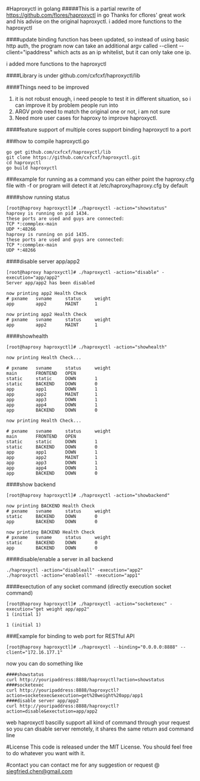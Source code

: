 #Haproxyctl in golang
#####This is a partial rewrite of https://github.com/flores/haproxyctl in go
Thanks for cflores' great work and his advise on the original haproxyctl.
i added more functions to the haproxyctl

####update
binding function has been updated, so instead of using basic http auth, the program now can take an additional argv called --client
--client="ipaddress" which acts as an ip whitelist, but it can only take one ip.


i added more functions to the haproxyctl

####Library is under github.com/cxfcxf/haproxyctl/lib

####Things need to be improved
1. it is not robust enough, i need people to test it in different situation, so i can improve it by problem people run into
2. ARGV prob need to match the original one or not, i am not sure
3. Need more user cases for haproxy to improve haproxyctl.

####feature
support of multiple cores
support binding haproxyctl to a port

###how to compile haproxyctl.go
```
go get github.com/cxfcxf/haproxyctl/lib
git clone https://github.com/cxfcxf/haproxyctl.git
cd haproxyctl
go build haproxyctl
```

###example for running as a command
you can either point the haproxy.cfg file with -f or 
program will detect it at /etc/haproxy/haproxy.cfg  by default

####show running status
```
[root@haproxy haproxyctl]# ./haproxyctl -action="showstatus"
haproxy is running on pid 1434.
these ports are used and guys are connected:
TCP *:commplex-main
UDP *:48266
haproxy is running on pid 1435.
these ports are used and guys are connected:
TCP *:commplex-main
UDP *:48266
```

####disable server app/app2
```
[root@haproxy haproxyctl]# ./haproxyctl -action="disable" -execution="app/app2"
Server app/app2 has been disabled

now printing app2 Health Check
# pxname   svname     status     weight
app        app2       MAINT      1

now printing app2 Health Check
# pxname   svname     status     weight
app        app2       MAINT      1
```

####showhealth
```
[root@haproxy haproxyctl]# ./haproxyctl -action="showhealth"

now printing Health Check...

# pxname   svname     status     weight
main       FRONTEND   OPEN
static     static     DOWN       1
static     BACKEND    DOWN       0
app        app1       DOWN       1
app        app2       MAINT      1
app        app3       DOWN       1
app        app4       DOWN       1
app        BACKEND    DOWN       0

now printing Health Check...

# pxname   svname     status     weight
main       FRONTEND   OPEN
static     static     DOWN       1
static     BACKEND    DOWN       0
app        app1       DOWN       1
app        app2       MAINT      1
app        app3       DOWN       1
app        app4       DOWN       1
app        BACKEND    DOWN       0
```

####show backend
```
[root@haproxy haproxyctl]# ./haproxyctl -action="showbackend"

now printing BACKEND Health Check
# pxname   svname     status     weight
static     BACKEND    DOWN       0
app        BACKEND    DOWN       0

now printing BACKEND Health Check
# pxname   svname     status     weight
static     BACKEND    DOWN       0
app        BACKEND    DOWN       0
```

####disable/enable a server in all backend
```
./haproxyctl -action="disableall" -execution="app2"
./haproxyctl -action="enableall" -execution="app1"
```

####exectution of any socket command (directly execution socket command)
```
[root@haproxy haproxyctl]# ./haproxyctl -action="socketexec" -execution="get weight app/app2"
1 (initial 1)

1 (initial 1)
```

###Example for binding to web port for RESTful API
```
[root@haproxy haproxyctl]# ./haproxyctl --binding="0.0.0.0:8888" --client="172.16.177.1"
```
now you can do something like
```
####showstatus
curl http://youripaddress:8888/haproxyctl?action=showstatus
####socketexec
curl http://youripaddress:8888/haproxyctl?action=socketexec&execution=get%20weight%20app/app1
####disable server app/app2
curl http://youripaddress:8888/haproxyctl?action=disable&exectution=app/app2
```
web haproxyctl bascilly support all kind of command through your request
so you can disable server remotely, it shares the same return asd command line


#License
This code is released under the MIT License. You should feel free to do whatever you want with it. 

#contact
you can contact me for any suggestion or request @ siegfried.chen@gmail.com
